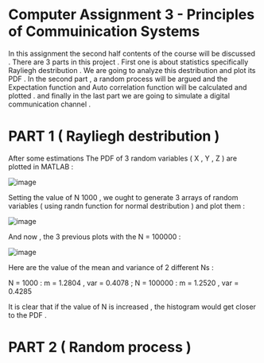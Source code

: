 # Computer Assignment 3 - Principles of Commuinication Systems

In this assignment the second half contents of the course will be discussed . There are 3 parts in this project . First one is about statistics specifically Rayliegh destribution . We are going to analyze this destribution and plot its PDF . In the second part , a random process will be argued and the Expectation function and Auto correlation function will be calculated and plotted . and finally in the last part we are going to simulate a digital communication channel .

# PART 1 ( Rayliegh destribution )

After some estimations The PDF of 3 random variables ( X , Y , Z ) are plotted in MATLAB :

![image](https://github.com/AlisinaJafari/Principles-of-Communication-Systems/assets/156543672/1cc67532-7bf9-47ef-a3b3-d52e8ab0faf1)

Setting the value of N 1000 , we ought to generate 3 arrays of random variables ( using randn function for normal destribution ) and plot them :

![image](https://github.com/AlisinaJafari/Principles-of-Communication-Systems/assets/156543672/33fa569b-929f-4913-a473-bb32b95b6a26)

And now , the 3 previous plots with the N = 100000 :

![image](https://github.com/AlisinaJafari/Principles-of-Communication-Systems/assets/156543672/ff2027dc-ad7b-43c5-8ab5-86bf46fd6fee)

Here are the value of the mean and variance of 2 different Ns :

N = 1000  : m = 1.2804  ,  var = 0.4078    ;    N = 100000  :   m = 1.2520  ,  var = 0.4285

It is clear that if the value of N is increased , the histogram would get closer to the PDF .

# PART 2 ( Random process )
















